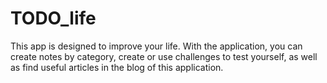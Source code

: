# TODO_life
This app is designed to improve your life.  With the application, you can create notes by category, create or use challenges to test yourself, as well as find useful articles in the blog of this application.